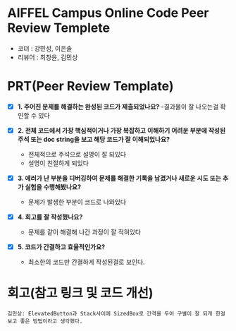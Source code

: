 # AIFFEL Campus Online Code Peer Review Templete
- 코더 : 강민성, 이은솔
- 리뷰어 : 최창윤, 김민상


# PRT(Peer Review Template)
- [X]  **1. 주어진 문제를 해결하는 완성된 코드가 제출되었나요?**
    -결과물이 잘 나오는걸 확인할 수 있다  


  
- [X]  **2. 전체 코드에서 가장 핵심적이거나 가장 복잡하고 이해하기 어려운 부분에 작성된 
주석 또는 doc string을 보고 해당 코드가 잘 이해되었나요?**
    - 전체적으로 주석으로 설명이 잘 되있다
    - 설명이 친절하게 되있다


  
- [X]  **3. 에러가 난 부분을 디버깅하여 문제를 해결한 기록을 남겼거나
새로운 시도 또는 추가 실험을 수행해봤나요?**
    - 문제가 발생한 부분이 코드로 나와있다


  
- [X]  **4. 회고를 잘 작성했나요?**
    - 문제를 같이 해결해 나간 과정이 잘 적혀있다


  
- [X]  **5. 코드가 간결하고 효율적인가요?**
    - 최소한의 코드만 간결하게 작성된걸로 보인다.


  
# 회고(참고 링크 및 코드 개선)
```
김민상: ElevatedButton과 Stack사이에 SizedBox로 간격을 두어 구별이 잘 되게 한걸 보고 좋은 방법이라고 생각했다.  

```
